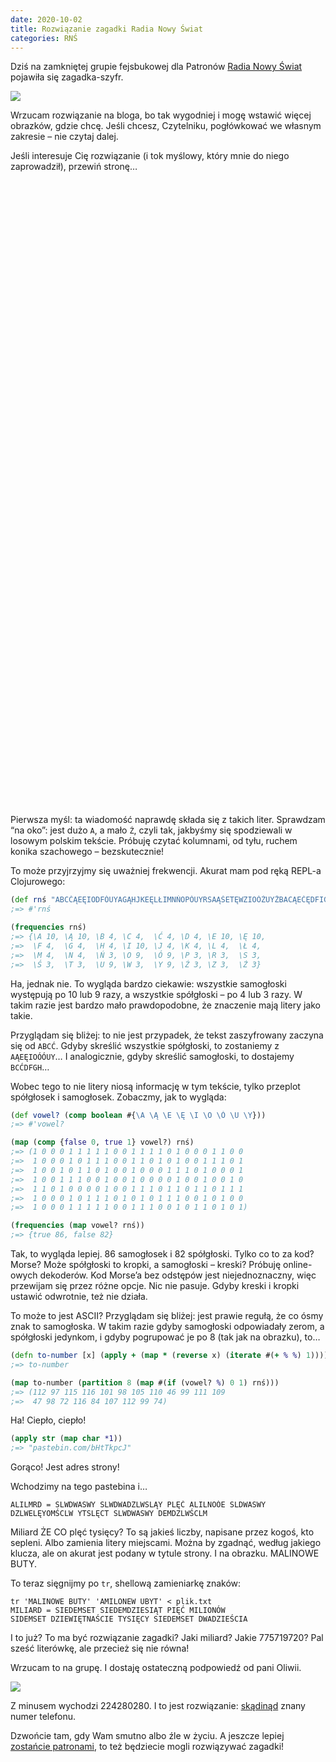 ```yaml
---
date: 2020-10-02
title: Rozwiązanie zagadki Radia Nowy Świat
categories: RNŚ
---
```


Dziś na zamkniętej grupie fejsbukowej dla Patronów [Radia Nowy Świat][1] pojawiła się zagadka-szyfr.

<img src="/img/blog/rns.jpg">

Wrzucam rozwiązanie na bloga, bo tak wygodniej i mogę wstawić więcej obrazków, gdzie chcę. Jeśli chcesz, Czytelniku, pogłówkować we własnym zakresie – nie czytaj dalej.

Jeśli interesuje Cię rozwiązanie (i tok myślowy, który mnie do niego zaprowadził), przewiń stronę…

<div style="height: 1000px"></div>

Pierwsza myśl: ta wiadomość naprawdę składa się z takich liter. Sprawdzam “na oko”: jest dużo `A`, a mało `Ź`, czyli tak, jakbyśmy się spodziewali w losowym polskim tekście. Próbuję czytać kolumnami, od tyłu, ruchem konika szachowego – bezskutecznie!

To może przyjrzyjmy się uważniej frekwencji. Akurat mam pod ręką REPL-a Clojurowego:

```clojure
(def rnś "ABCĆĄEĘIODFÓUYAGĄHJKEĘLŁIMNŃOPÓUYRSAĄŚETĘWZIOÓŹUYŻBACĄEĆĘDFIGHJOÓUKYLŁMAĄNŃEĘIPROSŚÓTWZŹUŻBYCĆADĄEFĘGHJKILŁOÓUMYANĄEŃĘIOÓPRSUŚYAĄTEWĘZIOÓŹŻUBYCĆADFGĄEĘIOHJÓUYKLAŁĄEMĘNI")
;=> #'rnś

(frequencies rnś)
;=> {\A 10, \Ą 10, \B 4, \C 4,  \Ć 4, \D 4, \E 10, \Ę 10,
;=>  \F 4,  \G 4,  \H 4, \I 10, \J 4, \K 4, \L 4,  \Ł 4,
;=>  \M 4,  \N 4,  \Ń 3, \O 9,  \Ó 9, \P 3, \R 3,  \S 3,
;=>  \Ś 3,  \T 3,  \U 9, \W 3,  \Y 9, \Ź 3, \Z 3,  \Ż 3}
```

Ha, jednak nie. To wygląda bardzo ciekawie: wszystkie samogłoski występują po 10 lub 9 razy, a wszystkie spółgłoski – po 4 lub 3 razy. W takim razie jest bardzo mało prawdopodobne, że znaczenie mają litery jako takie.

Przyglądam się bliżej: to nie jest przypadek, że tekst zaszyfrowany zaczyna się od `ABCĆ`. Gdyby skreślić wszystkie spółgłoski, to zostaniemy z `AĄEĘIOÓÓUY`…
I analogicznie, gdyby skreślić samogłoski, to dostajemy `BCĆDFGH`…

Wobec tego to nie litery niosą informację w tym tekście, tylko przeplot spółgłosek i samogłosek. Zobaczmy, jak to wygląda:

```clojure
(def vowel? (comp boolean #{\A \Ą \E \Ę \I \O \Ó \U \Y}))
;=> #'vowel?

(map (comp {false 0, true 1} vowel?) rnś)
;=> (1 0 0 0 1 1 1 1 1 0 0 1 1 1 1 0 1 0 0 0 1 1 0 0
;=>  1 0 0 0 1 0 1 1 1 0 0 1 1 0 1 0 1 0 0 1 1 1 0 1
;=>  1 0 0 1 0 1 1 0 1 0 0 1 0 0 0 1 1 1 0 1 0 0 0 1
;=>  1 0 0 1 1 1 0 0 1 0 0 1 0 0 0 0 1 0 0 1 0 0 1 0
;=>  1 1 0 1 0 0 0 0 1 0 0 1 1 1 0 1 1 0 1 1 0 1 1 1
;=>  1 0 0 0 1 0 1 1 1 0 1 0 1 0 1 1 1 0 0 1 0 1 0 0
;=>  1 0 0 0 1 1 1 1 1 0 0 1 1 1 0 0 1 0 1 1 0 1 0 1)

(frequencies (map vowel? rnś))
;=> {true 86, false 82}
```

Tak, to wygląda lepiej. 86 samogłosek i 82 spółgłoski. Tylko co to za kod? Morse? Może spółgłoski to kropki, a samogłoski – kreski? Próbuję online-owych dekoderów. Kod Morse’a bez odstępów jest niejednoznaczny, więc przewijam się przez różne opcje. Nic nie pasuje. Gdyby kreski i kropki ustawić odwrotnie, też nie działa.

To może to jest ASCII? Przyglądam się bliżej: jest prawie regułą, że co ósmy znak to samogłoska. W takim razie gdyby samogłoski odpowiadały zerom, a spółgłoski jedynkom, i gdyby pogrupować je po 8 (tak jak na obrazku), to…

```clojure
(defn to-number [x] (apply + (map * (reverse x) (iterate #(+ % %) 1))))
;=> to-number

(map to-number (partition 8 (map #(if (vowel? %) 0 1) rnś)))
;=> (112 97 115 116 101 98 105 110 46 99 111 109
;=>  47 98 72 116 84 107 112 99 74)
```

Ha! Ciepło, ciepło!

```clojure
(apply str (map char *1))
;=> "pastebin.com/bHtTkpcJ"
```

Gorąco! Jest adres strony!

Wchodzimy na tego pastebina i…

```
ALILMRD = SLWDWASWY SLWDWADZLWSLĄY PLĘĆ ALILNOÓE SLDWASWY
DZLWELĘYOMŚCLW YTSLĘCT SLWDWASWY DEMDZLWŚCLM
```

Miliard ŻE CO plęć tysięcy? To są jakieś liczby, napisane przez kogoś, kto sepleni. Albo zamienia litery miejscami. Można by zgadnąć, według jakiego klucza, ale on akurat jest podany w tytule strony. I na obrazku. MALINOWE BUTY.

To teraz sięgnijmy po `tr`, shellową zamieniarkę znaków:

```shell
tr 'MALINOWE BUTY' 'AMILONEW UBYT' < plik.txt
MILIARD = SIEDEMSET SIEDEMDZIESIĄT PIĘĆ MILIONÓW
SIDEMSET DZIEWIĘTNAŚCIE TYSIĘCY SIEDEMSET DWADZIEŚCIA
```

I to już? To ma być rozwiązanie zagadki? Jaki miliard? Jakie 775719720? Pal sześć literówkę, ale przecież się nie równa!

Wrzucam to na grupę. I dostaję ostateczną podpowiedź od pani Oliwii.

<img src="/img/blog/rns2.png">

Z minusem wychodzi 224280280. I to jest rozwiązanie: [skądinąd][1] znany numer telefonu.

Dzwońcie tam, gdy Wam smutno albo źle w życiu. A jeszcze lepiej [zostańcie patronami][2], to też będziecie mogli rozwiązywać zagadki!

 [1]: https://nowyswiat.online
 [2]: https://patronite.pl/radionowyswiat
